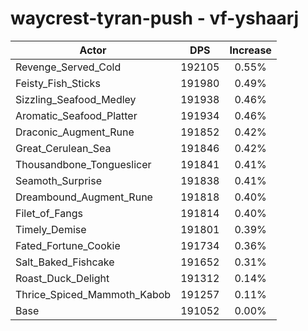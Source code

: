 # waycrest-tyran-push - vf-yshaarj
| Actor | DPS | Increase |
|---|:---:|:---:|
|Revenge_Served_Cold|192105|0.55%|
|Feisty_Fish_Sticks|191980|0.49%|
|Sizzling_Seafood_Medley|191938|0.46%|
|Aromatic_Seafood_Platter|191934|0.46%|
|Draconic_Augment_Rune|191852|0.42%|
|Great_Cerulean_Sea|191846|0.42%|
|Thousandbone_Tongueslicer|191841|0.41%|
|Seamoth_Surprise|191838|0.41%|
|Dreambound_Augment_Rune|191818|0.40%|
|Filet_of_Fangs|191814|0.40%|
|Timely_Demise|191801|0.39%|
|Fated_Fortune_Cookie|191734|0.36%|
|Salt_Baked_Fishcake|191652|0.31%|
|Roast_Duck_Delight|191312|0.14%|
|Thrice_Spiced_Mammoth_Kabob|191257|0.11%|
|Base|191052|0.00%|

